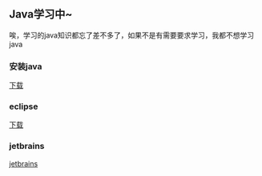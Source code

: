 

## Java学习中~

唉，学习的java知识都忘了差不多了，如果不是有需要要求学习，我都不想学习java

### 安装java

[下载](https://www.oracle.com/java/technologies/javase-downloads.html)

### eclipse

[下载](https://www.eclipse.org/downloads/)

### jetbrains

[jetbrains](https://www.jetbrains.com/idea/download/other.html)

